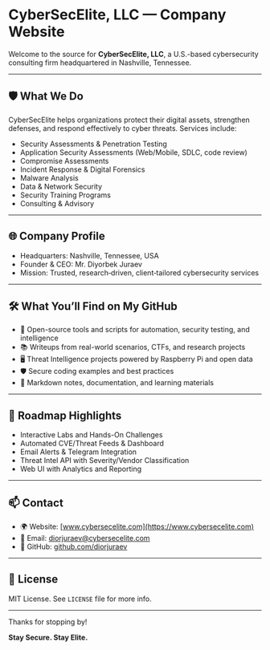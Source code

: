 # CyberSecElite, LLC — Company Website

Welcome to the source for **CyberSecElite, LLC**, a U.S.-based cybersecurity consulting firm headquartered in Nashville, Tennessee.

---

## 🛡️ What We Do

CyberSecElite helps organizations protect their digital assets, strengthen defenses, and respond effectively to cyber threats. Services include:

- Security Assessments & Penetration Testing
- Application Security Assessments (Web/Mobile, SDLC, code review)
- Compromise Assessments
- Incident Response & Digital Forensics
- Malware Analysis
- Data & Network Security
- Security Training Programs
- Consulting & Advisory

---

## 🌐 Company Profile

- Headquarters: Nashville, Tennessee, USA
- Founder & CEO: Mr. Diyorbek Juraev
- Mission: Trusted, research‑driven, client‑tailored cybersecurity services

---

## 🛠️ What You’ll Find on My GitHub

- 🔧 Open-source tools and scripts for automation, security testing, and intelligence
- 📚 Writeups from real-world scenarios, CTFs, and research projects
- 🖥️ Threat Intelligence projects powered by Raspberry Pi and open data
- 🛡️ Secure coding examples and best practices
- 📄 Markdown notes, documentation, and learning materials

---

## 🚀 Roadmap Highlights

- Interactive Labs and Hands-On Challenges
- Automated CVE/Threat Feeds & Dashboard
- Email Alerts & Telegram Integration
- Threat Intel API with Severity/Vendor Classification
- Web UI with Analytics and Reporting

---

## 📫 Contact

- 🌍 Website: [www.cybersecelite.com](https://www.cybersecelite.com)
- 📧 Email: diorjuraev@cybersecelite.com
- 🐙 GitHub: [github.com/diorjuraev](https://github.com/diorjuraev)

---

## 📄 License

MIT License. See `LICENSE` file for more info.

---

Thanks for stopping by!

**Stay Secure. Stay Elite.**
